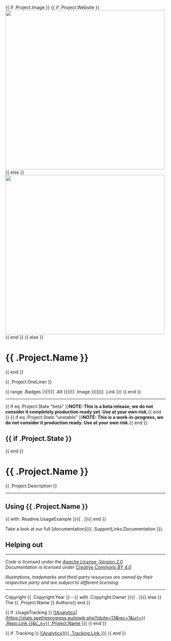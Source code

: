 {{ if .Project.Image }}
{{ if .Project.Website }}
<a href="{{ .Project.Website }}"><img src="{{ .Project.Image }}" width="500"/></a>
{{ else }}
<img src="{{ .Project.Image }}" width="500"/>
{{ end }}
{{ else }}
# {{ .Project.Name }}
{{ end }}

{{ .Project.OneLiner }}

{{ range .Badges }}[![{{ .Alt }}]({{ .Image }})]({{ .Link }}) {{ end }}

----

{{ if eq .Project.State "beta" }}**NOTE: This is a beta release, we do not consider it completely production ready yet. Use at your own risk.**{{ end }}
{{ if eq .Project.State "unstable" }}**NOTE: This is a work-in-progress, we do not consider it production ready. Use at your own risk.**{{ end }}

{{ if .Project.State }}
---
{{ end }}

# {{ .Project.Name }}
{{ .Project.Description }}

---

## Using {{ .Project.Name }}

{{ with .Readme.UsageExample }}{{ . }}{{ end }}

Take a look at our full [documentation]({{ .SupportLinks.Documentation }}).

## Helping out

<!-- contributing details -->

----

*Code is licensed under the [Apache License, Version 2.0](/LICENSE)*  
*Documentation is licensed under [Creative Commons BY 4.0](/docs/LICENSE)*  

*Illustrations, trademarks and third-party resources are owned by their respective party and are subject to different licensing.*

---

Copyright {{ .Copyright.Year }} - {{ with .Copyright.Owner }}{{ . }}{{ else }} The {{ .Project.Name }} Authors{{ end }}

{{ if .UsageTracking }}
[![Analytics](https://stats.seetheprogress.eu/piwik.php?idsite=13&rec=1&url={{ .Repo.Link }}&c_n={{ .Project.Name }})]()
{{ end }}

{{ if .Tracking }}
[![Analytics]({{ .Tracking.Link }})]()
{{ end }}
